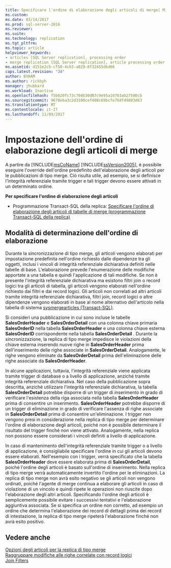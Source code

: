 ```yaml
---
title: Specificare l'ordine di elaborazione degli articoli di merge| Microsoft Docs
ms.custom: 
ms.date: 03/14/2017
ms.prod: sql-server-2016
ms.reviewer: 
ms.suite: 
ms.technology: replication
ms.tgt_pltfrm: 
ms.topic: article
helpviewer_keywords:
- articles [SQL Server replication], processing order
- merge replication [SQL Server replication], article processing order
ms.assetid: d151e2c5-cf50-4cb3-a829-8f32455dbd66
caps.latest.revision: "34"
author: BYHAM
ms.author: rickbyh
manager: jhubbard
ms.workload: Inactive
ms.openlocfilehash: f5b620fc73c704b30d87c9e95a10763ab27500cb
ms.sourcegitcommit: 9678eba3c2d3100cef408c69bcfe76df49803d63
ms.translationtype: MT
ms.contentlocale: it-IT
ms.lasthandoff: 11/09/2017
---
```

# <a name="specify-the-processing-order-of-merge-articles"></a>Impostazione dell'ordine di elaborazione degli articoli di merge
  A partire da [!INCLUDE[msCoName](../../../includes/msconame-md.md)] [!INCLUDE[ssVersion2005](../../../includes/ssversion2005-md.md)], è possibile eseguire l'override dell'ordine predefinito dell'elaborazione degli articoli per le pubblicazioni di tipo merge. Ciò risulta utile, ad esempio, se si definisce l'integrità referenziale tramite trigger e tali trigger devono essere attivati in un determinato ordine.  
  
 **Per specificare l'ordine di elaborazione degli articoli**  
  
-   Programmazione Transact-SQL della replica: [Specificare l'ordine di elaborazione degli articoli di tabelle di merge &#40;programmazione Transact-SQL della replica&#41;](../../../relational-databases/replication/publish/specify-the-processing-order-of-merge-table-articles.md)  
  
## <a name="how-processing-order-is-determined"></a>Modalità di determinazione dell'ordine di elaborazione  
 Durante la sincronizzazione di tipo merge, gli articoli vengono elaborati per impostazione predefinita nell'ordine richiesto dalle dipendenze tra gli oggetti, inclusi i vincoli di integrità referenziale dichiarativa definiti nelle tabelle di base. L'elaborazione prevede l'enumerazione delle modifiche apportate a una tabella e quindi l'applicazione di tali modifiche. Se non è presente l'integrità referenziale dichiarativa ma esistono filtri join o record logici tra gli articoli di tabella, gli articoli vengono elaborati nell'ordine richiesto dai filtri e dai record logici. Gli articoli non correlati ad altri articoli tramite integrità referenziale dichiarativa, filtri join, record logici o altre dipendenze vengono elaborati in base al nome alternativo dell'articolo nella tabella di sistema [sysmergearticles &#40;Transact-SQL&#41;](../../../relational-databases/system-tables/sysmergearticles-transact-sql.md).  
  
 Si consideri una pubblicazione in cui sono incluse le tabelle **SalesOrderHeader** e **SalesOrderDetail** con una colonna chiave primaria **SalesOrderID** nella tabella **SalesOrderHeader** e una colonna chiave esterna **SalesOrderID** corrispondente nella tabella **SalesOrderDetail** . Durante la sincronizzazione, la replica di tipo merge impedisce le violazioni della chiave esterna inserendo nuove righe in **SalesOrderHeader** prima dell'inserimento delle righe associate in **SalesOrderDetail**. Analogamente, le righe vengono eliminate da **SalesOrderDetail** prima dell'eliminazione delle righe associate da **SalesOrderHeader**.  
  
 In alcune applicazioni, tuttavia, l'integrità referenziale viene applicata tramite trigger di database o a livello di applicazione, anziché tramite integrità referenziale dichiarativa. Nel caso della pubblicazione sopra descritta, anziché utilizzare l'integrità referenziale dichiarativa, la tabella **SalesOrderDetail** potrebbe disporre di un trigger di inserimento in grado di verificare l'esistenza della riga associata nella tabella **SalesOrderHeader** prima di consentire un inserimento. **SalesOrderHeader** potrebbe disporre di un trigger di eliminazione in grado di verificare l'assenza di righe associate in **SalesOrderDetail** prima di consentire un'eliminazione. I trigger non vengono presi in considerazione nella replica di tipo merge per determinare l'ordine di elaborazione degli articoli, poiché non è possibile determinare il risultato del trigger finché non viene attivato. Analogamente, nella replica non possono essere considerati i vincoli definiti a livello di applicazione.  
  
 In caso di mantenimento dell'integrità referenziale tramite trigger o a livello di applicazione, è consigliabile specificare l'ordine in cui gli articoli devono essere elaborati. Nell'esempio con i trigger, verrà specificato che la tabella **SalesOrderHeader** deve essere elaborata prima di **SalesOrderDetail**, poiché l'ordine degli articoli è basato sull'ordine di inserimento. Nella replica di tipo merge verrà automaticamente invertito l'ordine per le eliminazioni. La replica di tipo merge non avrà esito negativo se gli articoli non vengono ordinati, poiché l'agente di merge continua a elaborare gli articoli in caso di violazione di un vincolo e quindi ripete le operazioni non riuscite dopo l'elaborazione degli altri articoli. Specificando l'ordine degli articoli è semplicemente possibile evitare i successivi tentativi e l'elaborazione aggiuntiva associata. Se si specifica un ordine non corretto, ad esempio un ordine che determina l'elaborazione dei record di dettagli prima dei record di intestazione, la replica di tipo merge ripeterà l'elaborazione finché non avrà esito positivo.  
  
## <a name="see-also"></a>Vedere anche  
 [Opzioni degli articoli per la replica di tipo merge](../../../relational-databases/replication/merge/article-options-for-merge-replication.md)   
 [Raggruppare modifiche alle righe correlate con record logici](../../../relational-databases/replication/merge/group-changes-to-related-rows-with-logical-records.md)   
 [Join Filters](../../../relational-databases/replication/merge/join-filters.md)  
  
  

